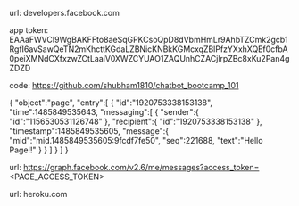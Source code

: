 url: developers.facebook.com

app token: EAAaFWVCI9WgBAKFFto8aeSqGPKCsoQpD8dVbmHmLr9AhbTZCmk2gcb1RgfI6avSawQeTN2mKhcttKGdaLZBNicKNBkKGMcxqZBlPfzYXxhXQEf0cfbA0peiXMNdCXfxzwZCtLaalV0XWZCYUAO1ZAQUnhCZACjlrpZBc8xKu2Pan4gZDZD


code: https://github.com/shubham1810/chatbot_bootcamp_101

{
"object":"page",
"entry":[
	{
	"id":"1920753338153138",
	"time":1485849535643,
	"messaging":[
		{
		"sender":{
			"id":"1156530531126748"
			},
		"recipient":{
			"id":"1920753338153138"
			},
		"timestamp":1485849535605,
		"message":{
			"mid":"mid.1485849535605:9fcdf7fe50",
			"seq":221688,
			"text":"Hello Page!!"
			}
		}
		]
	}
	]
}


url: https://graph.facebook.com/v2.6/me/messages?access_token=<PAGE_ACCESS_TOKEN>

url: heroku.com

